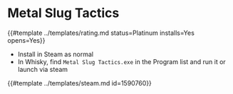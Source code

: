 # Metal Slug Tactics
<!-- script:Aliases [] -->

{{#template ../templates/rating.md status=Platinum installs=Yes opens=Yes}}

- Install in Steam as normal
- In Whisky, find `Metal Slug Tactics.exe` in the Program list and run it or launch via steam

{{#template ../templates/steam.md id=1590760}}
